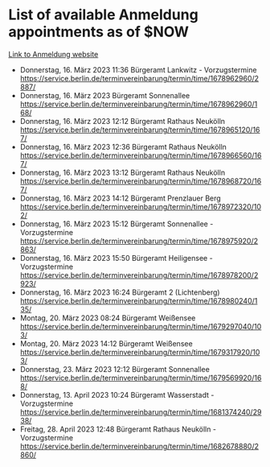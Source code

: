 # List of available Anmeldung appointments as of $NOW
[Link to Anmeldung website](https://service.berlin.de/terminvereinbarung/termin/tag.php?termin=1&anliegen[]=120686&dienstleisterlist=122210,122217,327316,122219,327312,122227,327314,122231,327346,122243,327348,122254,122252,329742,122260,329745,122262,329748,122271,327278,122273,327274,122277,327276,330436,122280,327294,122282,327290,122284,327292,122291,327270,122285,327266,122286,327264,122296,327268,150230,329760,122297,327286,122294,327284,122312,329763,122314,329775,122304,327330,122311,327334,122309,327332,317869,122281,327352,122279,329772,122283,122276,327324,122274,327326,122267,329766,122246,327318,122251,327320,122257,327322,122208,327298,122226,327300&herkunft=http%3A%2F%2Fservice.berlin.de%2Fdienstleistung%2F120686%2F)
- Donnerstag, 16. März 2023 11:36 Bürgeramt Lankwitz - Vorzugstermine https://service.berlin.de/terminvereinbarung/termin/time/1678962960/2887/
- Donnerstag, 16. März 2023  Bürgeramt Sonnenallee https://service.berlin.de/terminvereinbarung/termin/time/1678962960/168/
- Donnerstag, 16. März 2023 12:12 Bürgeramt Rathaus Neukölln https://service.berlin.de/terminvereinbarung/termin/time/1678965120/167/
- Donnerstag, 16. März 2023 12:36 Bürgeramt Rathaus Neukölln https://service.berlin.de/terminvereinbarung/termin/time/1678966560/167/
- Donnerstag, 16. März 2023 13:12 Bürgeramt Rathaus Neukölln https://service.berlin.de/terminvereinbarung/termin/time/1678968720/167/
- Donnerstag, 16. März 2023 14:12 Bürgeramt Prenzlauer Berg https://service.berlin.de/terminvereinbarung/termin/time/1678972320/102/
- Donnerstag, 16. März 2023 15:12 Bürgeramt Sonnenallee - Vorzugstermine https://service.berlin.de/terminvereinbarung/termin/time/1678975920/2863/
- Donnerstag, 16. März 2023 15:50 Bürgeramt Heiligensee - Vorzugstermine https://service.berlin.de/terminvereinbarung/termin/time/1678978200/2923/
- Donnerstag, 16. März 2023 16:24 Bürgeramt 2 (Lichtenberg) https://service.berlin.de/terminvereinbarung/termin/time/1678980240/135/
- Montag, 20. März 2023 08:24 Bürgeramt Weißensee https://service.berlin.de/terminvereinbarung/termin/time/1679297040/103/
- Montag, 20. März 2023 14:12 Bürgeramt Weißensee https://service.berlin.de/terminvereinbarung/termin/time/1679317920/103/
- Donnerstag, 23. März 2023 12:12 Bürgeramt Sonnenallee https://service.berlin.de/terminvereinbarung/termin/time/1679569920/168/
- Donnerstag, 13. April 2023 10:24 Bürgeramt Wasserstadt - Vorzugstermine https://service.berlin.de/terminvereinbarung/termin/time/1681374240/2938/
- Freitag, 28. April 2023 12:48 Bürgeramt Rathaus Neukölln - Vorzugstermine https://service.berlin.de/terminvereinbarung/termin/time/1682678880/2860/
